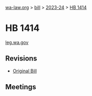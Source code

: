 [wa-law.org](/) > [bill](/bill/) > [2023-24](/bill/2023-24/) > [HB 1414](/bill/2023-24/hb/1414/)

# HB 1414
[leg.wa.gov](https://app.leg.wa.gov/billsummary?BillNumber=1414&Year=2023&Initiative=false)

## Revisions
* [Original Bill](1/)

## Meetings